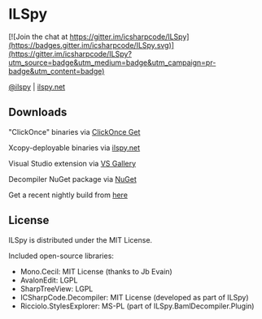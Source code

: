 # ILSpy

[![Join the chat at https://gitter.im/icsharpcode/ILSpy](https://badges.gitter.im/icsharpcode/ILSpy.svg)](https://gitter.im/icsharpcode/ILSpy?utm_source=badge&utm_medium=badge&utm_campaign=pr-badge&utm_content=badge)

[@ilspy](https://twitter.com/ilspy) | [ilspy.net](http://ilspy.net/)

Downloads
-------

"ClickOnce" binaries via [ClickOnce Get](https://clickonceget.azurewebsites.net/app/ILSpy/detail)

Xcopy-deployable binaries via [ilspy.net](http://ilspy.net/)

Visual Studio extension via [VS Gallery](https://visualstudiogallery.msdn.microsoft.com/8ef1d688-f80c-4380-8004-2ec7f814e7de)

Decompiler NuGet package via [NuGet](https://www.nuget.org/packages/ICSharpCode.Decompiler/)

Get a recent nightly build from [here](http://build.sharpdevelop.net/BuildArtefacts/#ILSpyMaster)

License
-------

ILSpy is distributed under the MIT License.

Included open-source libraries:
 * Mono.Cecil: MIT License (thanks to Jb Evain)
 * AvalonEdit: LGPL
 * SharpTreeView: LGPL
 * ICSharpCode.Decompiler: MIT License (developed as part of ILSpy)
 * Ricciolo.StylesExplorer: MS-PL (part of ILSpy.BamlDecompiler.Plugin)
